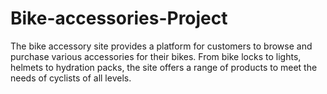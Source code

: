 # Bike-accessories-Project
The bike accessory site provides a platform for customers to browse and purchase various accessories for their bikes. From bike locks to lights, helmets to hydration packs, the site offers a range of products to meet the needs of cyclists of all levels.  
